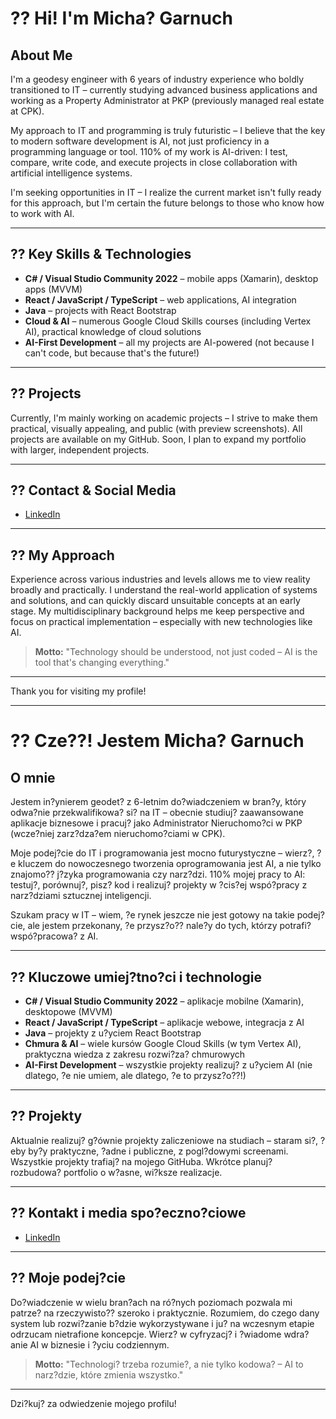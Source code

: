 # ?? Hi! I'm Micha? Garnuch

## About Me

I'm a geodesy engineer with 6 years of industry experience who boldly transitioned to IT – currently studying advanced business applications and working as a Property Administrator at PKP (previously managed real estate at CPK). 

My approach to IT and programming is truly futuristic – I believe that the key to modern software development is AI, not just proficiency in a programming language or tool. 110% of my work is AI-driven: I test, compare, write code, and execute projects in close collaboration with artificial intelligence systems.

I'm seeking opportunities in IT – I realize the current market isn't fully ready for this approach, but I'm certain the future belongs to those who know how to work with AI.

---

## ?? Key Skills & Technologies

- **C# / Visual Studio Community 2022** – mobile apps (Xamarin), desktop apps (MVVM)  
- **React / JavaScript / TypeScript** – web applications, AI integration  
- **Java** – projects with React Bootstrap  
- **Cloud & AI** – numerous Google Cloud Skills courses (including Vertex AI), practical knowledge of cloud solutions  
- **AI-First Development** – all my projects are AI-powered (not because I can't code, but because that's the future!)

---

## ?? Projects

Currently, I'm mainly working on academic projects – I strive to make them practical, visually appealing, and public (with preview screenshots). All projects are available on my GitHub. Soon, I plan to expand my portfolio with larger, independent projects.

---

## ?? Contact & Social Media

- [LinkedIn](https://www.linkedin.com/in/micha?-garnuch-771323253)

---

## ?? My Approach

Experience across various industries and levels allows me to view reality broadly and practically. I understand the real-world application of systems and solutions, and can quickly discard unsuitable concepts at an early stage. My multidisciplinary background helps me keep perspective and focus on practical implementation – especially with new technologies like AI.

> **Motto:** "Technology should be understood, not just coded – AI is the tool that's changing everything."

---

Thank you for visiting my profile!

---

# ?? Cze??! Jestem Micha? Garnuch

## O mnie

Jestem in?ynierem geodet? z 6-letnim do?wiadczeniem w bran?y, który odwa?nie przekwalifikowa? si? na IT – obecnie studiuj? zaawansowane aplikacje biznesowe i pracuj? jako Administrator Nieruchomo?ci w PKP (wcze?niej zarz?dza?em nieruchomo?ciami w CPK). 

Moje podej?cie do IT i programowania jest mocno futurystyczne – wierz?, ?e kluczem do nowoczesnego tworzenia oprogramowania jest AI, a nie tylko znajomo?? j?zyka programowania czy narz?dzi. 110% mojej pracy to AI: testuj?, porównuj?, pisz? kod i realizuj? projekty w ?cis?ej wspó?pracy z narz?dziami sztucznej inteligencji. 

Szukam pracy w IT – wiem, ?e rynek jeszcze nie jest gotowy na takie podej?cie, ale jestem przekonany, ?e przysz?o?? nale?y do tych, którzy potrafi? wspó?pracowa? z AI.

---

## ?? Kluczowe umiej?tno?ci i technologie

- **C# / Visual Studio Community 2022** – aplikacje mobilne (Xamarin), desktopowe (MVVM)  
- **React / JavaScript / TypeScript** – aplikacje webowe, integracja z AI  
- **Java** – projekty z u?yciem React Bootstrap  
- **Chmura & AI** – wiele kursów Google Cloud Skills (w tym Vertex AI), praktyczna wiedza z zakresu rozwi?za? chmurowych  
- **AI-First Development** – wszystkie projekty realizuj? z u?yciem AI (nie dlatego, ?e nie umiem, ale dlatego, ?e to przysz?o??!)

---

## ?? Projekty

Aktualnie realizuj? g?ównie projekty zaliczeniowe na studiach – staram si?, ?eby by?y praktyczne, ?adne i publiczne, z pogl?dowymi screenami. Wszystkie projekty trafiaj? na mojego GitHuba. Wkrótce planuj? rozbudowa? portfolio o w?asne, wi?ksze realizacje.

---

## ?? Kontakt i media spo?eczno?ciowe

- [LinkedIn](https://www.linkedin.com/in/micha?-garnuch-771323253)

---

## ?? Moje podej?cie

Do?wiadczenie w wielu bran?ach na ró?nych poziomach pozwala mi patrze? na rzeczywisto?? szeroko i praktycznie. Rozumiem, do czego dany system lub rozwi?zanie b?dzie wykorzystywane i ju? na wczesnym etapie odrzucam nietrafione koncepcje. Wierz? w cyfryzacj? i ?wiadome wdra?anie AI w biznesie i ?yciu codziennym.

> **Motto:** "Technologi? trzeba rozumie?, a nie tylko kodowa? – AI to narz?dzie, które zmienia wszystko."

---

Dzi?kuj? za odwiedzenie mojego profilu!

